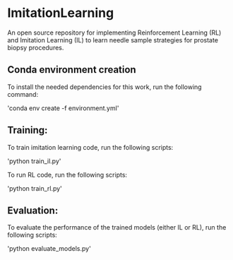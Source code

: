 # ImitationLearning

An open source repository for implementing Reinforcement Learning (RL) and Imitation Learning (IL) to learn needle sample strategies for prostate biopsy procedures. 

## Conda environment creation 

To install the needed dependencies for this work, run the following command:

'conda env create -f environment.yml'

## Training: 

To train imitation learning code, run the following scripts: 

'python train_il.py' 

To run RL code, run the following scripts:

'python train_rl.py' 

## Evaluation: 

To evaluate the performance of the trained models (either IL or RL), run the following scripts: 

'python evaluate_models.py' 


